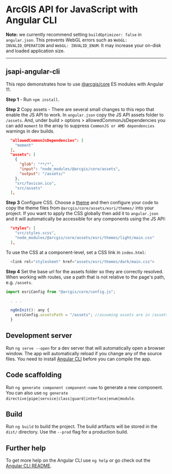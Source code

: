 # ArcGIS API for JavaScript with Angular CLI

**Note:** we currently recommend setting `buildOptimizer: false` in `angular.json`. This prevents WebGL errors such as `WebGL: INVALID_OPERATION` and `WebGL: INVALID_ENUM`. It may increase your on-disk and loaded application size.

---

## jsapi-angular-cli

This repo demonstrates how to use [@arcgis/core](https://www.npmjs.com/package/@arcgis/core) ES modules with Angular 11. 

**Step 1** - Run `npm install`. 

**Step 2** Copy assets - There are several small changes to this repo that enable the JS API to work. In `angular.json` copy the JS API assets folder to `/assets`. And, under build > options > allowedCommonJsDependencies you can add `moment` to the array to suppress `CommonJS or AMD dependencies` warnings in dev builds.

```json
  "allowedCommonJsDependencies": [
    "moment"
  ],
  "assets": [
    {
      "glob": "**/*",
      "input": "node_modules/@arcgis/core/assets",
      "output": "/assets/"
    },
    "src/favicon.ico",
    "src/assets"
  ],

```

**Step 3** Configure CSS. Choose a [theme](https://developers.arcgis.com/javascript/latest/guide/styling/index.html#themes) and then configure your code to copy the theme files from `@arcgis/core/assets/esri/themes/` into your project.  If you want to apply the CSS globally then add it to `angular.json` and it will automatically be accessible for any components using the JS API:

```json
  "styles": [
    "src/styles.scss",
    "node_modules/@arcgis/core/assets/esri/themes/light/main.css"
  ],
```

To use the CSS at a component-level, set a CSS link in `index.html`:

```javascript
  <link rel="stylesheet" href="assets/esri/themes/dark/main.css">
```

**Step 4** Set the base url for the assets folder so they are correctly resolved. When working with routes, use a path that is not relative to the page's path, e.g. `/assets`.

```javascript
import esriConfig from "@arcgis/core/config.js";

  . . .

  ngOnInit(): any {
    esriConfig.assetsPath = "/assets"; //assuming assets are in /assets
  }
```

## Development server

Run `ng serve --open` for a dev server that will automatically open a browser window. The app will automatically reload if you change any of the source files. You need to install [Angular CLI](https://cli.angular.io/) before you can compile the app. 

## Code scaffolding

Run `ng generate component component-name` to generate a new component. You can also use `ng generate directive|pipe|service|class|guard|interface|enum|module`.

## Build

Run `ng build` to build the project. The build artifacts will be stored in the `dist/` directory. Use the `--prod` flag for a production build.

## Further help

To get more help on the Angular CLI use `ng help` or go check out the [Angular CLI README](https://github.com/angular/angular-cli/blob/master/README.md).

